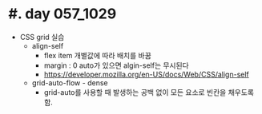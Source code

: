 #. day 057_1029
===============
*  CSS grid 실습
    * align-self
        * flex item 개별값에 따라 배치를 바꿈
        * margin : 0 auto가 있으면 algin-self는 무시된다
        * https://developer.mozilla.org/en-US/docs/Web/CSS/align-self 
    * grid-auto-flow - dense
        * grid-auto를 사용할 때 발생하는 공백 없이 모든 요소로 빈칸을 채우도록 함.
